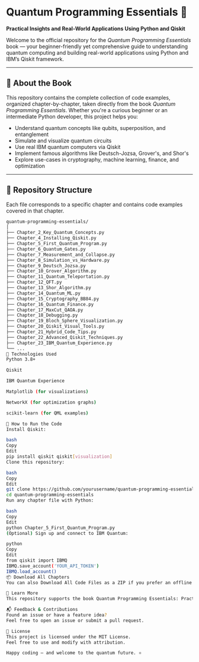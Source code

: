 
# Quantum Programming Essentials 🚀  
**Practical Insights and Real-World Applications Using Python and Qiskit**

Welcome to the official repository for the *Quantum Programming Essentials* book — your beginner-friendly yet comprehensive guide to understanding quantum computing and building real-world applications using Python and IBM’s Qiskit framework.

---

## 📘 About the Book

This repository contains the complete collection of code examples, organized chapter-by-chapter, taken directly from the book *Quantum Programming Essentials*. Whether you're a curious beginner or an intermediate Python developer, this project helps you:

- Understand quantum concepts like qubits, superposition, and entanglement  
- Simulate and visualize quantum circuits  
- Use real IBM quantum computers via Qiskit  
- Implement famous algorithms like Deutsch-Jozsa, Grover's, and Shor's  
- Explore use-cases in cryptography, machine learning, finance, and optimization  

---

## 📂 Repository Structure

Each file corresponds to a specific chapter and contains code examples covered in that chapter.

```bash
quantum-programming-essentials/
│
├── Chapter_2_Key_Quantum_Concepts.py
├── Chapter_4_Installing_Qiskit.py
├── Chapter_5_First_Quantum_Program.py
├── Chapter_6_Quantum_Gates.py
├── Chapter_7_Measurement_and_Collapse.py
├── Chapter_8_Simulation_vs_Hardware.py
├── Chapter_9_Deutsch_Jozsa.py
├── Chapter_10_Grover_Algorithm.py
├── Chapter_11_Quantum_Teleportation.py
├── Chapter_12_QFT.py
├── Chapter_13_Shor_Algorithm.py
├── Chapter_14_Quantum_ML.py
├── Chapter_15_Cryptography_BB84.py
├── Chapter_16_Quantum_Finance.py
├── Chapter_17_MaxCut_QAOA.py
├── Chapter_18_Debugging.py
├── Chapter_19_Bloch_Sphere_Visualization.py
├── Chapter_20_Qiskit_Visual_Tools.py
├── Chapter_21_Hybrid_Code_Tips.py
├── Chapter_22_Advanced_Qiskit_Techniques.py
├── Chapter_23_IBM_Quantum_Experience.py
└── ...
🧰 Technologies Used
Python 3.8+

Qiskit

IBM Quantum Experience

Matplotlib (for visualizations)

NetworkX (for optimization graphs)

scikit-learn (for QML examples)

🚀 How to Run the Code
Install Qiskit:

bash
Copy
Edit
pip install qiskit qiskit[visualization]
Clone this repository:

bash
Copy
Edit
git clone https://github.com/yourusername/quantum-programming-essentials.git
cd quantum-programming-essentials
Run any chapter file with Python:

bash
Copy
Edit
python Chapter_5_First_Quantum_Program.py
(Optional) Sign up and connect to IBM Quantum:

python
Copy
Edit
from qiskit import IBMQ
IBMQ.save_account('YOUR_API_TOKEN')
IBMQ.load_account()
📦 Download All Chapters
You can also Download All Code Files as a ZIP if you prefer an offline version.

🧠 Learn More
This repository supports the book Quantum Programming Essentials: Practical Insights and Real-World Applications Using Python and Qiskit. If you enjoy this project, consider reading the full book for deeper insights, visual explanations, and additional challenges.

📬 Feedback & Contributions
Found an issue or have a feature idea?
Feel free to open an issue or submit a pull request.

📄 License
This project is licensed under the MIT License.
Feel free to use and modify with attribution.

Happy coding — and welcome to the quantum future. ⚛️






